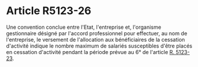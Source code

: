 # Article R5123-26

  
Une convention conclue entre l'Etat, l'entreprise et, l'organisme gestionnaire désigné par l'accord professionnel pour effectuer, au nom de l'entreprise, le versement de l'allocation aux bénéficiaires de la cessation d'activité indique le nombre maximum de salariés susceptibles d'être placés en cessation d'activité pendant la période prévue au 6° de l'article [R. 5123-23][1].

 [1]: /affichCodeArticle.do?cidTexte=LEGITEXT000006072050&idArticle=LEGIARTI000018494388&dateTexte=&categorieLien=cid